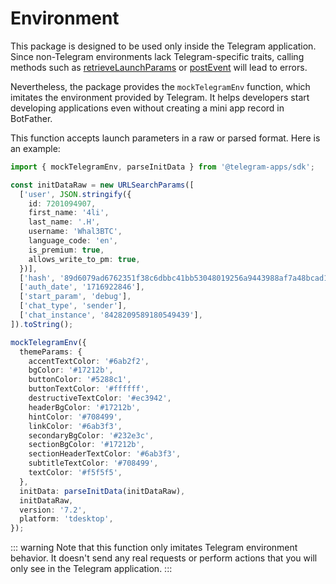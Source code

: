 # Environment

This package is designed to be used only inside the Telegram application. Since non-Telegram
environments lack Telegram-specific traits, calling methods such
as [retrieveLaunchParams](launch-parameters.md#retrieving)
or [postEvent](methods-and-events.md#postevent) will lead to errors.

Nevertheless, the package provides the `mockTelegramEnv` function, which imitates the environment
provided by Telegram. It helps developers start developing applications even without creating a mini
app record in BotFather.

This function accepts launch parameters in a raw or parsed format. Here is an example:

```ts
import { mockTelegramEnv, parseInitData } from '@telegram-apps/sdk';

const initDataRaw = new URLSearchParams([
  ['user', JSON.stringify({
    id: 7201094907,
    first_name: '4li',
    last_name: '.H',
    username: 'Whal3BTC',
    language_code: 'en',
    is_premium: true,
    allows_write_to_pm: true,
  })],
  ['hash', '89d6079ad6762351f38c6dbbc41bb53048019256a9443988af7a48bcad16ba31'],
  ['auth_date', '1716922846'],
  ['start_param', 'debug'],
  ['chat_type', 'sender'],
  ['chat_instance', '8428209589180549439'],
]).toString();

mockTelegramEnv({
  themeParams: {
    accentTextColor: '#6ab2f2',
    bgColor: '#17212b',
    buttonColor: '#5288c1',
    buttonTextColor: '#ffffff',
    destructiveTextColor: '#ec3942',
    headerBgColor: '#17212b',
    hintColor: '#708499',
    linkColor: '#6ab3f3',
    secondaryBgColor: '#232e3c',
    sectionBgColor: '#17212b',
    sectionHeaderTextColor: '#6ab3f3',
    subtitleTextColor: '#708499',
    textColor: '#f5f5f5',
  },
  initData: parseInitData(initDataRaw),
  initDataRaw,
  version: '7.2',
  platform: 'tdesktop',
});
```

::: warning
Note that this function only imitates Telegram environment behavior. It doesn't send any real
requests or perform actions that you will only see in the Telegram application.
:::
